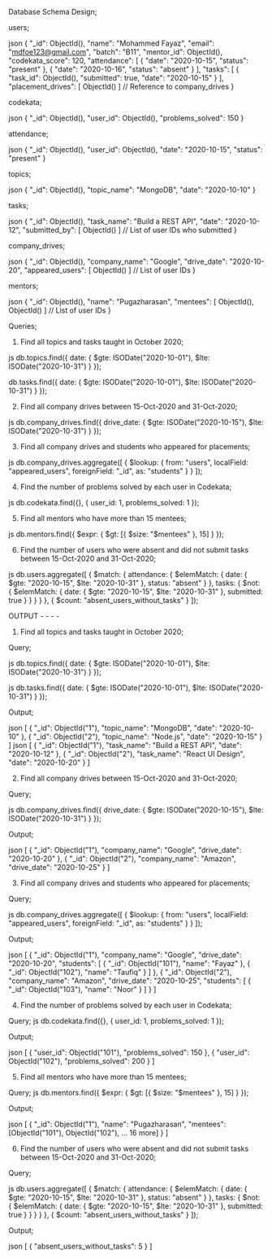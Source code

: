 Database Schema Design;

users;

json
{
  "_id": ObjectId(),
  "name": "Mohammed Fayaz",
  "email": "mdfoe123@gmail.com",
  "batch": "B11",
  "mentor_id": ObjectId(),
  "codekata_score": 120,
  "attendance": [
    { "date": "2020-10-15", "status": "present" },
    { "date": "2020-10-16", "status": "absent" }
  ],
  "tasks": [
    { "task_id": ObjectId(), "submitted": true, "date": "2020-10-15" }
  ],
  "placement_drives": [ ObjectId() ]  // Reference to company_drives
}


codekata;

json
{
  "_id": ObjectId(),
  "user_id": ObjectId(),
  "problems_solved": 150
}


attendance;

json
{
  "_id": ObjectId(),
  "user_id": ObjectId(),
  "date": "2020-10-15",
  "status": "present"
}

topics;

json
{
  "_id": ObjectId(),
  "topic_name": "MongoDB",
  "date": "2020-10-10"
}

tasks;

json
{
  "_id": ObjectId(),
  "task_name": "Build a REST API",
  "date": "2020-10-12",
  "submitted_by": [ ObjectId() ]  // List of user IDs who submitted
}

company_drives;

json
{
  "_id": ObjectId(),
  "company_name": "Google",
  "drive_date": "2020-10-20",
  "appeared_users": [ ObjectId() ] // List of user IDs
}

mentors;

json
{
  "_id": ObjectId(),
  "name": "Pugazharasan",
  "mentees": [ ObjectId(), ObjectId() ]  // List of user IDs
}

Queries;

1. Find all topics and tasks taught in October 2020;

js
db.topics.find({ 
  date: { $gte: ISODate("2020-10-01"), $lte: ISODate("2020-10-31") } 
});

db.tasks.find({ 
  date: { $gte: ISODate("2020-10-01"), $lte: ISODate("2020-10-31") } 
});

2. Find all company drives between 15-Oct-2020 and 31-Oct-2020;

js
db.company_drives.find({
  drive_date: { $gte: ISODate("2020-10-15"), $lte: ISODate("2020-10-31") }
});

3. Find all company drives and students who appeared for placements;

js
db.company_drives.aggregate([
  {
    $lookup: {
      from: "users",
      localField: "appeared_users",
      foreignField: "_id",
      as: "students"
    }
  }
]);

4. Find the number of problems solved by each user in Codekata;

js
db.codekata.find({}, { user_id: 1, problems_solved: 1 });

5. Find all mentors who have more than 15 mentees;

js
db.mentors.find({ 
  $expr: { $gt: [{ $size: "$mentees" }, 15] } 
});

6. Find the number of users who were absent and did not submit tasks between 15-Oct-2020 and 31-Oct-2020;

js
db.users.aggregate([
  {
    $match: {
      attendance: {
        $elemMatch: { date: { $gte: "2020-10-15", $lte: "2020-10-31" }, status: "absent" }
      },
      tasks: {
        $not: {
          $elemMatch: { date: { $gte: "2020-10-15", $lte: "2020-10-31" }, submitted: true }
        }
      }
    }
  },
  {
    $count: "absent_users_without_tasks"
  }
]);




OUTPUT - - - -




1. Find all topics and tasks taught in October 2020;

Query;

js
db.topics.find({ 
  date: { $gte: ISODate("2020-10-01"), $lte: ISODate("2020-10-31") } 
});

js
db.tasks.find({ 
  date: { $gte: ISODate("2020-10-01"), $lte: ISODate("2020-10-31") } 
});

 Output;

json
[
  { "_id": ObjectId("1"), "topic_name": "MongoDB", "date": "2020-10-10" },
  { "_id": ObjectId("2"), "topic_name": "Node.js", "date": "2020-10-15" }
]
json
[
  { "_id": ObjectId("1"), "task_name": "Build a REST API", "date": "2020-10-12" },
  { "_id": ObjectId("2"), "task_name": "React UI Design", "date": "2020-10-20" }
]

2. Find all company drives between 15-Oct-2020 and 31-Oct-2020;

Query;

js
db.company_drives.find({
  drive_date: { $gte: ISODate("2020-10-15"), $lte: ISODate("2020-10-31") }
});

 Output;

json
[
  { "_id": ObjectId("1"), "company_name": "Google", "drive_date": "2020-10-20" },
  { "_id": ObjectId("2"), "company_name": "Amazon", "drive_date": "2020-10-25" }
]

3. Find all company drives and students who appeared for placements;

Query;

js
db.company_drives.aggregate([
  {
    $lookup: {
      from: "users",
      localField: "appeared_users",
      foreignField: "_id",
      as: "students"
    }
  }
]);

 Output;

json
[
  {
    "_id": ObjectId("1"),
    "company_name": "Google",
    "drive_date": "2020-10-20",
    "students": [
      { "_id": ObjectId("101"), "name": "Fayaz" },
      { "_id": ObjectId("102"), "name": "Taufiq" }
    ]
  },
  {
    "_id": ObjectId("2"),
    "company_name": "Amazon",
    "drive_date": "2020-10-25",
    "students": [
      { "_id": ObjectId("103"), "name": "Noor" }
    ]
  }
]

4. Find the number of problems solved by each user in Codekata;

Query;
js
db.codekata.find({}, { user_id: 1, problems_solved: 1 });
 
 Output;

json
[
  { "user_id": ObjectId("101"), "problems_solved": 150 },
  { "user_id": ObjectId("102"), "problems_solved": 200 }
]

5. Find all mentors who have more than 15 mentees;

Query;
js
db.mentors.find({ 
  $expr: { $gt: [{ $size: "$mentees" }, 15] } 
});

 Output;

json
[
  { "_id": ObjectId("1"), "name": "Pugazharasan", "mentees": [ObjectId("101"), ObjectId("102"), ... 16 more] }
]

6. Find the number of users who were absent and did not submit tasks between 15-Oct-2020 and 31-Oct-2020;

Query;

js
db.users.aggregate([
  {
    $match: {
      attendance: {
        $elemMatch: { date: { $gte: "2020-10-15", $lte: "2020-10-31" }, status: "absent" }
      },
      tasks: {
        $not: {
          $elemMatch: { date: { $gte: "2020-10-15", $lte: "2020-10-31" }, submitted: true }
        }
      }
    }
  },
  {
    $count: "absent_users_without_tasks"
  }
]);

 Output;

json
[
  { "absent_users_without_tasks": 5 }
]